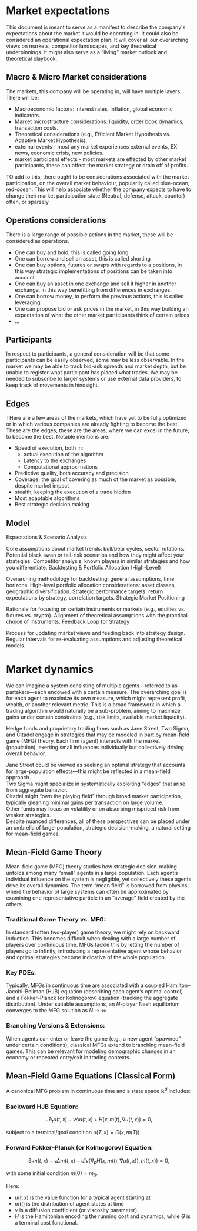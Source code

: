 # Market expectations
This document is meant to serve as a manifest to describe the company's expectations about the market it would be operating in. It could also be considered an operational expectation plan.
It will cover all our overarching views on markets, competitor landscapes, and key theoretical underpinnings. It might also serve as a “living” market outlook and theoretical playbook.

## Macro & Micro Market considerations
The markets, this company will be operating in, will have multiple layers. There will be:
- Macroeconomic factors: interest rates, inflation, global economic indicators.
- Market microstructure considerations: liquidity, order book dynamics, transaction costs.
- Theoretical considerations (e.g., Efficient Market Hypothesis vs. Adaptive Market Hypothesis).
- external events - most any market experiences external events, EX: news, economic crisis, new policies.
- market participant effects - most markets are effected by other market participants, these can affect the market strategy or drain off of profits.

TO add to this, there ought to be considerations associated with the market participation, on the overall market behaviour, popularily called blue-ocean, red-ocean.
This will help associate whether the company expects to have to change their market participation state (Neutral, defense, attack, counter) often, or sparsely

## Operations considerations
There is a large range of possible actions in the market, these will be considered as operations.
- One can buy and hold, this is called going long
- One can borrow and sell an asset, this is called shorting
- One can buy options, futures or swaps with regards to a positions, in this way strategic implementations of positions can be taken into account
- One can buy an asset in one exchange and sell it higher in another exchange, in this way benefitting from differences in exchanges.
- One can borrow money, to perform the previous actions, this is called leveraging
- One can propose bid or ask prices in the market, in this way building an expectation of what the other market participants think of certain prices
- ...

## Participants
In respect to participants, a general consideration will be that some participants can be easily observed, some may be less observable.
In the market we may be able to track bid-ask spreads and market depth, but be unable to register what participant has placed what trades.
We may be needed to subscribe to larger systems or use external data providers, to keep track of movements in hindsight.

## Edges
THere are a few areas of the markets, which have yet to be fully optimized or in which various companies are already fighting to become the best.
These are the edges, these are the areas, where we can excel in the future, to become the best. Notable mentions are:
- Speed of execution, both in:
  - actual execution of the algorithm
  - Latency to the exchanges
  - Computational approximations
- Predictive quality, both accuracy and precision
- Coverage, the goal of covering as much of the market as possible, despite market impact
- stealth, keeping the execution of a trade hidden
- Most adaptable algorithms
- Best strategic decision making  

## Model


Expectations & Scenario Analysis

Core assumptions about market trends: bull/bear cycles, sector rotations.
Potential black swan or tail-risk scenarios and how they might affect your strategies.
Competitor analysis: known players in similar strategies and how you differentiate.
Backtesting & Portfolio Allocation (High-Level)

Overarching methodology for backtesting: general assumptions, time horizons.
High-level portfolio allocation considerations: asset classes, geographic diversification.
Strategic performance targets: return expectations by strategy, correlation targets.
Strategic Market Positioning

Rationale for focusing on certain instruments or markets (e.g., equities vs. futures vs. crypto).
Alignment of theoretical assumptions with the practical choice of instruments.
Feedback Loop for Strategy

Process for updating market views and feeding back into strategy design.
Regular intervals for re-evaluating assumptions and adjusting theoretical models.



# Market dynamics
We can imagine a system consisting of multiple agents—referred to as partakers—each endowed with a certain measure. The overarching goal is for each agent to maximize its own measure, which might represent profit, wealth, or another relevant metric. This is a broad framework in which a trading algorithm would naturally be a sub-problem, aiming to maximize gains under certain constraints (e.g., risk limits, available market liquidity).

Hedge funds and proprietary trading firms such as Jane Street, Two Sigma, and Citadel engage in strategies that may be modeled in part by mean-field game (MFG) theory. Each firm (agent) interacts with the market (population), exerting small influences individually but collectively driving overall behavior.

Jane Street could be viewed as seeking an optimal strategy that accounts for large-population effects—this might be reflected in a mean-field approach.\
Two Sigma might specialize in systematically exploiting “edges” that arise from aggregate behavior.\
Citadel might “own the playing field” through broad market participation, typically gleaning minimal gains per transaction on large volume.\
Other funds may focus on volatility or on absorbing mispriced risk from weaker strategies.\
Despite nuanced differences, all of these perspectives can be placed under an umbrella of large-population, strategic decision-making, a natural setting for mean-field games.

## Mean-Field Game Theory
Mean-field game (MFG) theory studies how strategic decision-making unfolds among many “small” agents in a large population. Each agent’s individual influence on the system is negligible, yet collectively these agents drive its overall dynamics. The term “mean field” is borrowed from physics, where the behavior of large systems can often be approximated by examining one representative particle in an “average” field created by the others.

### Traditional Game Theory vs. MFG:
In standard (often two-player) game theory, we might rely on backward induction. This becomes difficult when dealing with a large number of players over continuous time. MFGs tackle this by letting the number of players go to infinity, introducing a representative agent whose behavior and optimal strategies become indicative of the whole population.

### Key PDEs:
Typically, MFGs in continuous time are associated with a coupled Hamilton–Jacobi–Bellman (HJB) equation (describing each agent’s optimal control) and a Fokker–Planck (or Kolmogorov) equation (tracking the aggregate distribution). Under suitable assumptions, an $N$-player Nash equilibrium converges to the MFG solution as $N \to \infty$

### Branching Versions & Extensions:
When agents can enter or leave the game (e.g., a new agent “spawned” under certain conditions), classical MFGs extend to branching mean-field games. This can be relevant for modeling demographic changes in an economy or repeated entry/exit in trading contexts.


## Mean-Field Game Equations (Classical Form)
A canonical MFG problem in continuous time and a state space $\mathbb{R}^d$ includes:

### Backward HJB Equation:

$$-\partial_t u(t,x) - \nu \Delta u(t,x) + H(x,m(t), \nabla u(t,x)) = 0,$$

subject to a terminal/goal condition $u(T,x)=G(x,m(T))$

### Forward Fokker–Planck (or Kolmogorov) Equation:

$$\partial_t m(t,x) - \nu \Delta m(t,x) - div(\nabla_p H(x,m(t), \nabla u(t,x)), m(t,x)) = 0,$$

with some initial condition $m(0)=m_0.$

Here:
- $u(t,x)$ is the value function for a typical agent starting at 
- $m(t)$ is the distribution of agent states at time
- $\nu$ is a diffusion coefficient (or viscosity parameter).
- $H$ is the Hamiltonian encoding the running cost and dynamics, while $G$ is a terminal cost functional.



